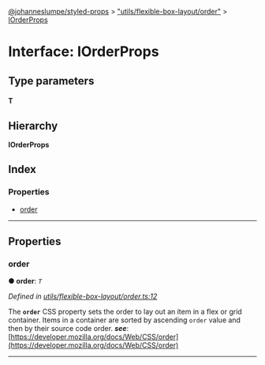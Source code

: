 [@johanneslumpe/styled-props](../README.md) > ["utils/flexible-box-layout/order"](../modules/_utils_flexible_box_layout_order_.md) > [IOrderProps](../interfaces/_utils_flexible_box_layout_order_.iorderprops.md)

# Interface: IOrderProps

## Type parameters
#### T 
## Hierarchy

**IOrderProps**

## Index

### Properties

* [order](_utils_flexible_box_layout_order_.iorderprops.md#order)

---

## Properties

<a id="order"></a>

###  order

**● order**: *`T`*

*Defined in [utils/flexible-box-layout/order.ts:12](https://github.com/johanneslumpe/styled-props/blob/3abf398/src/utils/flexible-box-layout/order.ts#L12)*

The **`order`** CSS property sets the order to lay out an item in a flex or grid container. Items in a container are sorted by ascending `order` value and then by their source code order.
*__see__*: [https://developer.mozilla.org/docs/Web/CSS/order](https://developer.mozilla.org/docs/Web/CSS/order)

___

